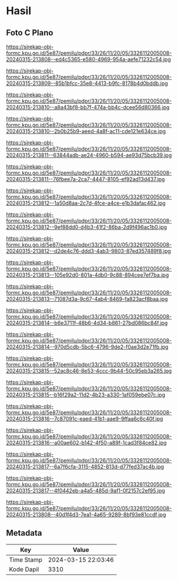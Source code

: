 # Hasil

## Foto C Plano

https://sirekap-obj-formc.kpu.go.id/5e87/pemilu/pdpr/33/26/11/20/05/3326112005008-20240315-213808--ed4c5365-e580-4969-954a-aefe71232c54.jpg

https://sirekap-obj-formc.kpu.go.id/5e87/pemilu/pdpr/33/26/11/20/05/3326112005008-20240315-213809--85b1bfcc-35e8-4413-b9fc-8178b4d0bddb.jpg

https://sirekap-obj-formc.kpu.go.id/5e87/pemilu/pdpr/33/26/11/20/05/3326112005008-20240315-213810--a8a43bf8-bb7f-474a-bb4c-dcee56d80366.jpg

https://sirekap-obj-formc.kpu.go.id/5e87/pemilu/pdpr/33/26/11/20/05/3326112005008-20240315-213810--2b0b25b9-aeed-4a8f-ac11-cde121e634ce.jpg

https://sirekap-obj-formc.kpu.go.id/5e87/pemilu/pdpr/33/26/11/20/05/3326112005008-20240315-213811--63844adb-ae24-4960-b594-ae93d75bcb39.jpg

https://sirekap-obj-formc.kpu.go.id/5e87/pemilu/pdpr/33/26/11/20/05/3326112005008-20240315-213811--76fbee7a-2ca7-4447-8105-ef92ad13d437.jpg

https://sirekap-obj-formc.kpu.go.id/5e87/pemilu/pdpr/33/26/11/20/05/3326112005008-20240315-213812--1a50d8aa-2c7d-4fce-a4ce-e1b3dafac462.jpg

https://sirekap-obj-formc.kpu.go.id/5e87/pemilu/pdpr/33/26/11/20/05/3326112005008-20240315-213812--9ef88dd0-d4b3-41f2-86ba-2d9f496ac1b0.jpg

https://sirekap-obj-formc.kpu.go.id/5e87/pemilu/pdpr/33/26/11/20/05/3326112005008-20240315-213812--d2de4c76-ddd3-4ab3-9803-87ed357489f8.jpg

https://sirekap-obj-formc.kpu.go.id/5e87/pemilu/pdpr/33/26/11/20/05/3326112005008-20240315-213813--105e92d0-801a-4db0-9c88-894cee7ef7ba.jpg

https://sirekap-obj-formc.kpu.go.id/5e87/pemilu/pdpr/33/26/11/20/05/3326112005008-20240315-213813--71087d3a-9c67-4ab4-8469-fa823acf8baa.jpg

https://sirekap-obj-formc.kpu.go.id/5e87/pemilu/pdpr/33/26/11/20/05/3326112005008-20240315-213814--b6e3711f-48b6-4d34-b861-27bd086bc84f.jpg

https://sirekap-obj-formc.kpu.go.id/5e87/pemilu/pdpr/33/26/11/20/05/3326112005008-20240315-213814--970d5cdb-5bc6-4796-9de2-f0ae3d2e71fb.jpg

https://sirekap-obj-formc.kpu.go.id/5e87/pemilu/pdpr/33/26/11/20/05/3326112005008-20240315-213815--52ac8c46-8e53-4ccc-9b44-50c95eb3a265.jpg

https://sirekap-obj-formc.kpu.go.id/5e87/pemilu/pdpr/33/26/11/20/05/3326112005008-20240315-213815--b16f29a2-11d2-4b23-a330-1af059ebe07c.jpg

https://sirekap-obj-formc.kpu.go.id/5e87/pemilu/pdpr/33/26/11/20/05/3326112005008-20240315-213816--7c87091c-eaed-41b1-aae9-9ffaa6c6c40f.jpg

https://sirekap-obj-formc.kpu.go.id/5e87/pemilu/pdpr/33/26/11/20/05/3326112005008-20240315-213816--a00ae602-b142-4f50-a89f-1cad3f84ce82.jpg

https://sirekap-obj-formc.kpu.go.id/5e87/pemilu/pdpr/33/26/11/20/05/3326112005008-20240315-213817--6a7f6cfa-3115-4852-813d-d77fed37ac4b.jpg

https://sirekap-obj-formc.kpu.go.id/5e87/pemilu/pdpr/33/26/11/20/05/3326112005008-20240315-213817--4f0442eb-a4a5-485d-9af1-0f2157c2ef95.jpg

https://sirekap-obj-formc.kpu.go.id/5e87/pemilu/pdpr/33/26/11/20/05/3326112005008-20240315-213808--40d1f4d3-7ea1-4a65-9289-8bf93e81ccdf.jpg


## Metadata

| Key        | Value               |
| ---------- | ------------------- |
| Time Stamp | 2024-03-15 22:03:46 |
| Kode Dapil | 3310                |



